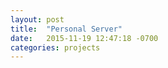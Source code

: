 ```yaml
---
layout: post
title:  "Personal Server"
date:   2015-11-19 12:47:18 -0700
categories: projects
---
```



